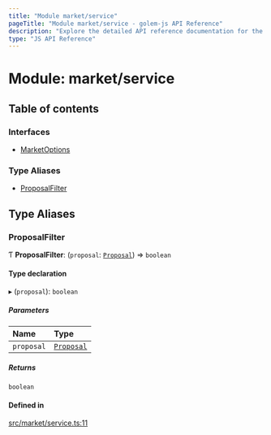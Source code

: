 ```yaml
---
title: "Module market/service"
pageTitle: "Module market/service - golem-js API Reference"
description: "Explore the detailed API reference documentation for the Module market/service within the golem-js SDK for the Golem Network."
type: "JS API Reference"
---
```

# Module: market/service

## Table of contents

### Interfaces

- [MarketOptions](../interfaces/market_service.MarketOptions)

### Type Aliases

- [ProposalFilter](market_service#proposalfilter)

## Type Aliases

### ProposalFilter

Ƭ **ProposalFilter**: (`proposal`: [`Proposal`](../classes/market_proposal.Proposal)) => `boolean`

#### Type declaration

▸ (`proposal`): `boolean`

##### Parameters

| Name | Type |
| :------ | :------ |
| `proposal` | [`Proposal`](../classes/market_proposal.Proposal) |

##### Returns

`boolean`

#### Defined in

[src/market/service.ts:11](https://github.com/golemfactory/golem-js/blob/9789a95/src/market/service.ts#L11)

